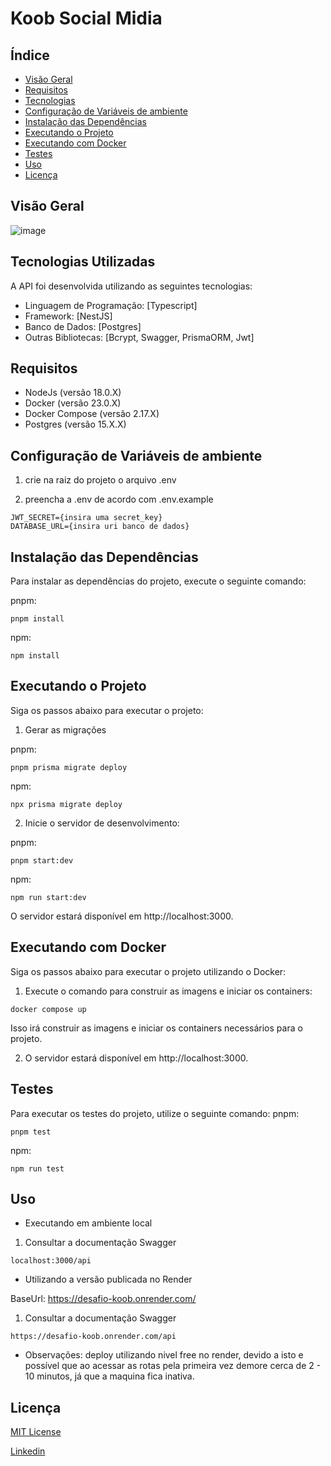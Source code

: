 # Koob Social Midia


## Índice

- [Visão Geral](#visão-geral)
- [Requisitos](#requisitos)
- [Tecnologias](#tecnologias-utilizadas)
- [Configuração de Variáveis de ambiente ](#configuração-de-variáveis-de-ambiente)
- [Instalação das Dependências](#instalação-das-dependências)
- [Executando o Projeto](#executando-o-projeto)
- [Executando com Docker](#executando-com-docker)
- [Testes](#testes)
- [Uso](#uso)
- [Licença](#licença)


## Visão Geral
![image](https://github.com/victorcazuriaga/koob_social_midia/assets/47061852/b8033446-2a1b-4f16-87f7-4e57add5ad02)



## Tecnologias Utilizadas
A API foi desenvolvida utilizando as seguintes tecnologias:

- Linguagem de Programação: [Typescript]
- Framework: [NestJS]
- Banco de Dados: [Postgres]
- Outras Bibliotecas: [Bcrypt, Swagger, PrismaORM, Jwt]



## Requisitos

- NodeJs (versão 18.0.X)
- Docker (versão 23.0.X)
- Docker Compose (versão 2.17.X)
- Postgres (versão 15.X.X)


## Configuração de Variáveis de ambiente
1. crie na raiz do projeto o arquivo .env

2. preencha a .env de acordo com .env.example
   
```
JWT_SECRET={insira uma secret_key}
DATABASE_URL={insira uri banco de dados}

```

## Instalação das Dependências
Para instalar as dependências do projeto, execute o seguinte comando:

pnpm: 
```
pnpm install

```
npm: 
```
npm install

```

## Executando o Projeto
Siga os passos abaixo para executar o projeto:

1. Gerar as migrações

pnpm: 
```
pnpm prisma migrate deploy

```
npm: 
```
npx prisma migrate deploy

```
2. Inicie o servidor de desenvolvimento:

pnpm: 
```
pnpm start:dev

```
npm: 
```
npm run start:dev
```
O servidor estará disponível em http://localhost:3000.

## Executando com Docker
Siga os passos abaixo para executar o projeto utilizando o Docker:

1. Execute o comando para construir as imagens e iniciar os containers:

```
docker compose up
```
Isso irá construir as imagens e iniciar os containers necessários para o projeto.

2. O servidor estará disponível em http://localhost:3000.

## Testes
Para executar os testes do projeto, utilize o seguinte comando:
pnpm: 
```
pnpm test

```
npm: 
```
npm run test

```

## Uso
- Executando em ambiente local
1. Consultar a documentação Swagger
```
localhost:3000/api
```

- Utilizando a versão publicada no Render
  
BaseUrl: https://desafio-koob.onrender.com/
1. Consultar a documentação Swagger
```
https://desafio-koob.onrender.com/api
```
* Observações: deploy utilizando nivel free no render, devido a isto e possível que ao acessar as rotas pela primeira vez demore cerca de  2 - 10 minutos,
já que a maquina fica inativa. 
## Licença
[MIT License](LICENSE)

[Linkedin](https://www.linkedin.com/in/victorcazuriaga/)
